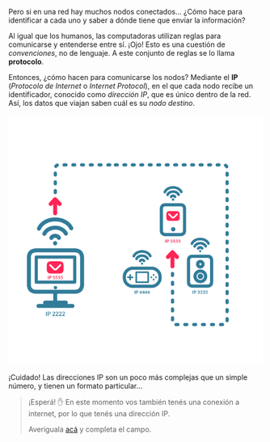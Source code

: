Pero si en una red hay muchos nodos conectados... ¿Cómo hace para identificar a cada uno y saber a dónde tiene que enviar la información?

Al igual que los humanos, las computadoras utilizan reglas para comunicarse y entenderse entre sí. ¡Ojo! Esto es una cuestión de _convenciones_, no de lenguaje. A este conjunto de reglas se lo llama **protocolo**.

Entonces, ¿cómo hacen para comunicarse los nodos? Mediante el **IP** (_Protocolo de Internet_ o _Internet Protocol_), en el que cada nodo recibe un identificador, conocido como _dirección IP_, que es único dentro de la red. Así, los datos que viajan saben cuál es su _nodo destino_. 

<center>
<img src="https://raw.githubusercontent.com/MumukiProject/mumuki-guia-text-redes-e-internet/master/images/ej6-01_1524150945025.png" alt="ej6-01_1524150945025.png" width="600px" height="auto">
</center>

¡Cuidado! Las direcciones IP son un poco más complejas que un simple número, y tienen un formato particular...

> ¡Esperá! :hand: En este momento vos también tenés una conexión a internet, por lo que tenés una dirección IP.
>
> Averiguala [acá](http://www.cualesmiip.com/) y completa el campo.
